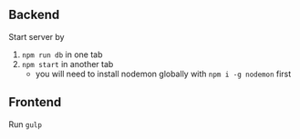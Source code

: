 Backend
-------
Start server by
1. `npm run db` in one tab
2. `npm start` in another tab
    * you will need to install nodemon globally with `npm i -g nodemon` first

Frontend
--------
Run `gulp`
